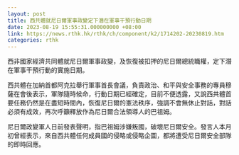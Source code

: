 ```yaml
---
layout: post
title: 西共體就尼日爾軍事政變定下潛在軍事干預行動日期
date: 2023-08-19 15:55:31.000000000 +08:00
link: https://news.rthk.hk/rthk/ch/component/k2/1714202-20230819.htm
categories: rthk
---
```


西非國家經濟共同體就尼日爾軍事政變，及恢復被扣押的尼日爾總統職權，定下潛在軍事干預行動的實施日期。

西共體在加納首都阿克拉舉行軍事首長會議，負責政治、和平與安全事務的專員穆薩在會後表示，軍隊隨時候命，行動日期已經確定，目前不便透露，又說西共體首要任務仍然是在盡短時間內，恢復尼日爾的憲法秩序，強調不會無休止對話，對話必須有成效，再次呼籲釋放作為尼日爾合法領導人的巴祖姆。

尼日爾政變軍人日前發表聲明，指巴祖姆涉嫌叛國，破壞尼日爾安全。發言人本月初曾經表示，來自西共體任何成員國的侵略或侵略企圖，都將遭受尼日爾安全部隊的即時回應。

